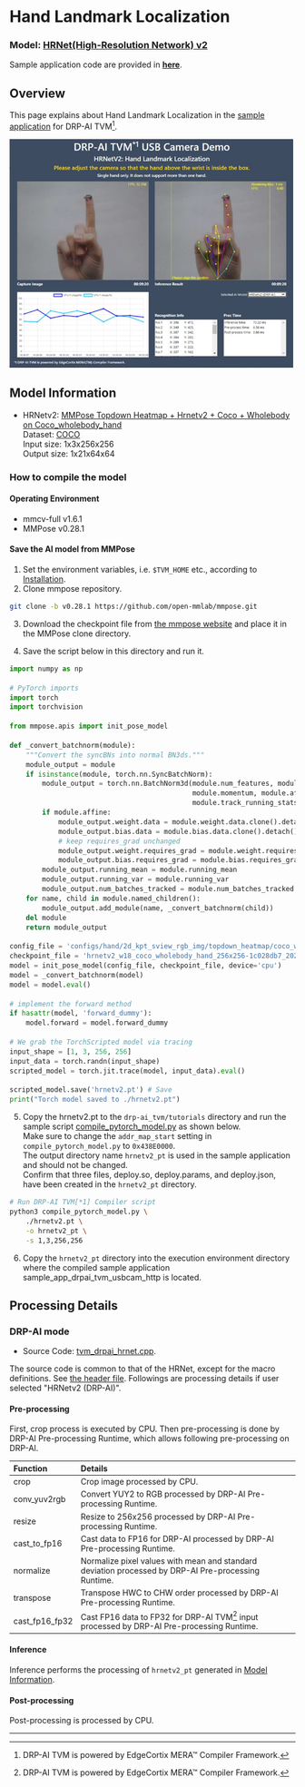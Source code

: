 # Hand Landmark Localization

### Model: [HRNet(High-Resolution Network) v2](#model-information)
Sample application code are provided in **[here](../../../../sample_app)**.  

## Overview
This page explains about Hand Landmark Localization in the [sample application](../../../../sample_app) for DRP-AI TVM[^1].  

<img src=./img/hrnetv2.jpg width=500>  

## Model Information
- HRNetv2: [MMPose Topdown Heatmap + Hrnetv2 + Coco + Wholebody on Coco_wholebody_hand](https://mmpose.readthedocs.io/en/latest/papers/backbones.html#topdown-heatmap-hrnetv2-coco-wholebody-on-coco-wholebody-hand)  
Dataset: [COCO](https://cocodataset.org/#home)  
Input size: 1x3x256x256  
Output size: 1x21x64x64    

### How to compile the model
#### Operating Environment
- mmcv-full v1.6.1  
- MMPose v0.28.1  

#### Save the AI model from MMPose
1. Set the environment variables, i.e. `$TVM_HOME` etc., according to [Installation](../../../../../setup/).  
2. Clone mmpose repository.  

```sh
git clone -b v0.28.1 https://github.com/open-mmlab/mmpose.git
```

3. Download the checkpoint file from [the mmpose website](https://mmpose.readthedocs.io/en/latest/papers/backbones.html#topdown-heatmap-hrnetv2-coco-wholebody-on-coco-wholebody-hand) and place it in the MMPose clone directory.

4. Save the script below in this directory and run it.  
  
```py
import numpy as np

# PyTorch imports
import torch
import torchvision

from mmpose.apis import init_pose_model

def _convert_batchnorm(module):
    """Convert the syncBNs into normal BN3ds."""
    module_output = module
    if isinstance(module, torch.nn.SyncBatchNorm):
        module_output = torch.nn.BatchNorm3d(module.num_features, module.eps,
                                             module.momentum, module.affine,
                                             module.track_running_stats)
        if module.affine:
            module_output.weight.data = module.weight.data.clone().detach()
            module_output.bias.data = module.bias.data.clone().detach()
            # keep requires_grad unchanged
            module_output.weight.requires_grad = module.weight.requires_grad
            module_output.bias.requires_grad = module.bias.requires_grad
        module_output.running_mean = module.running_mean
        module_output.running_var = module.running_var
        module_output.num_batches_tracked = module.num_batches_tracked
    for name, child in module.named_children():
        module_output.add_module(name, _convert_batchnorm(child))
    del module
    return module_output

config_file = 'configs/hand/2d_kpt_sview_rgb_img/topdown_heatmap/coco_wholebody_hand/hrnetv2_w18_coco_wholebody_hand_256x256.py'
checkpoint_file = 'hrnetv2_w18_coco_wholebody_hand_256x256-1c028db7_20210908.pth'
model = init_pose_model(config_file, checkpoint_file, device='cpu') 
model = _convert_batchnorm(model)
model = model.eval()

# implement the forward method
if hasattr(model, 'forward_dummy'):
    model.forward = model.forward_dummy

# We grab the TorchScripted model via tracing
input_shape = [1, 3, 256, 256]
input_data = torch.randn(input_shape)
scripted_model = torch.jit.trace(model, input_data).eval()

scripted_model.save('hrnetv2.pt') # Save
print("Torch model saved to ./hrnetv2.pt")
```
5. Copy the hrnetv2.pt to the `drp-ai_tvm/tutorials` directory and run the sample script [compile_pytorch_model.py](../../../../../tutorials/compile_pytorch_model.py) as shown below.  
Make sure to change the `addr_map_start` setting in `compile_pytorch_model.py` to `0x438E0000`.  
The output directory name `hrnetv2_pt` is used in the sample application and should not be changed.  
Confirm that three files, deploy.so, deploy.params, and deploy.json, have been created in the `hrnetv2_pt` directory.  

```sh
# Run DRP-AI TVM[*1] Compiler script
python3 compile_pytorch_model.py \
    ./hrnetv2.pt \
    -o hrnetv2_pt \
    -s 1,3,256,256
```
 
6. Copy the `hrnetv2_pt` directory into the execution environment directory where the compiled sample application sample_app_drpai_tvm_usbcam_http is located.  

## Processing Details

### DRP-AI mode
- Source Code: [tvm_drpai_hrnet.cpp](../../../src/recognize/hrnet/tvm_drpai_hrnet.cpp). 

The source code is common to that of the HRNet, except for the macro definitions. See [the header file](../../../src/recognize/hrnet/tvm_drpai_hrnet.h).
Followings are processing details if user selected "HRNetv2 (DRP-AI)". 

#### Pre-processing
First, crop process is executed by CPU. Then pre-processing is done by DRP-AI Pre-processing Runtime, which allows following pre-processing on DRP-AI.  

| Function | Details |  
|:---|:---|  
|crop |Crop image processed by CPU.| 
|conv_yuv2rgb |Convert YUY2 to RGB processed by DRP-AI Pre-processing Runtime.|  
|resize |Resize to 256x256 processed by DRP-AI Pre-processing Runtime.|  
|cast_to_fp16 | Cast data to FP16 for DRP-AI processed by DRP-AI Pre-processing Runtime.|  
|normalize | Normalize pixel values with mean and standard deviation processed by DRP-AI Pre-processing Runtime.|  
|transpose | Transpose HWC to CHW order processed by DRP-AI Pre-processing Runtime. |  
|cast_fp16_fp32 | Cast FP16 data to FP32 for DRP-AI TVM[^1] input processed by DRP-AI Pre-processing Runtime.|  

#### Inference
Inference performs the processing of `hrnetv2_pt` generated in [Model Information](#model-information).  
  
#### Post-processing
Post-processing is processed by CPU.

---
[^1]: DRP-AI TVM is powered by EdgeCortix MERA™ Compiler Framework.
